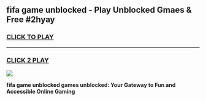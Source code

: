 
## fifa game unblocked - Play Unblocked Gmaes & Free #2hyay
<h3>
<a href="https://news.freeplayer.one?title=fifa_game_unblocked&ref=03M">CLICK TO PLAY</a></h3>
<hr>

<h3>
<a href="https://news.freeplayer.one?title=fifa_game_unblocked&ref=03M">CLICK 2 PLAY</a>
  
</h3>

<a href="https://news.freeplayer.one?title=fifa_game_unblocked&ref=03M"><img src="https://clearcache.store/games.png"></a>


**fifa game unblocked games unblocked: Your Gateway to Fun and Accessible Online Gaming**
